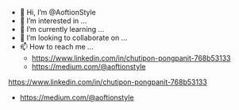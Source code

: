 - 👋 Hi, I’m @AoftionStyle
- 👀 I’m interested in ...
- 🌱 I’m currently learning ...
- 💞️ I’m looking to collaborate on ...
- 📫 How to reach me ...
  - https://www.linkedin.com/in/chutipon-pongpanit-768b53133
  - https://medium.com/@aoftionstyle
<!---
AoftionStyle/AoftionStyle is a ✨ special ✨ repository because its `README.md` (this file) appears on your GitHub profile.
You can click the Preview link to take a look at your changes.
--->
https://www.linkedin.com/in/chutipon-pongpanit-768b53133
- https://medium.com/@aoftionstyle
